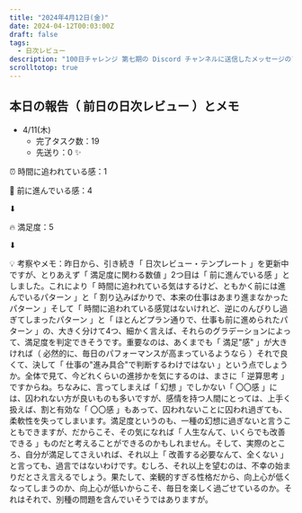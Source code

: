 ```yaml
---
title: "2024年4月12日(金)"
date: 2024-04-12T00:03:00Z
draft: false
tags:
  - 日次レビュー
description: "100日チャレンジ 第七期の Discord チャンネルに送信したメッセージのアーカイブ"
scrolltotop: true
---
```


## 本日の報告（ 前日の日次レビュー ）とメモ

- 4/11(木)
  - 完了タスク数：19
  - 先送り：0 ✨

⏰ 時間に追われている感：1

💪 前に進んでいる感：4

⬇︎

🔥 満足度：5

⬇︎

💡 考察やメモ：昨日から、引き続き「 日次レビュー・テンプレート 」を更新中ですが、とりあえず「 満足度に関わる数値 」2つ目は「 前に進んでいる感 」としました。これにより「 時間に追われている気はするけど、ともかく前には進んでいるパターン 」と「 割り込みばかりで、本来の仕事はあまり進まなかったパターン 」そして「 時間に追われている感覚はないけれど、逆にのんびりし過ぎてしまったパターン 」と「 ほとんどプラン通りで、仕事も前に進められたパターン 」の、大きく分けて4つ、細かく言えば、それらのグラデーションによって、満足度を判定できそうです。重要なのは、あくまでも「 満足"感" 」が大きければ（ 必然的に、毎日のパフォーマンスが高まっているようなら ）それで良くて、決して「 仕事の"進み具合"で判断するわけではない 」という点でしょうか。全体で見て、今どれくらいの進捗かを気にするのは、まさに「 逆算思考 」ですからね。ちなみに、言ってしまえば「 幻想 」でしかない「 〇〇感 」には、囚われない方が良いものも多いですが、感情を持つ人間にとっては、上手く扱えば、割と有効な「 〇〇感 」もあって、囚われないことに囚われ過ぎても、柔軟性を失ってしまいます。満足度というのも、一種の幻想に過ぎないと言うこともできますが、だからこそ、その気になれば「 人生なんて、いくらでも改善できる 」ものだと考えることができるのかもしれません。そして、実際のところ、自分が満足してさえいれば、それ以上「 改善する必要なんて、全くない 」と言っても、過言ではないわけです。むしろ、それ以上を望むのは、不幸の始まりだとさえ言えるでしょう。果たして、楽観的すぎる性格だから、向上心が低くなってしまうのか、向上心が低いからこそ、毎日を楽しく過ごせているのか。それはそれで、別種の問題を含んでいそうではありますが。
